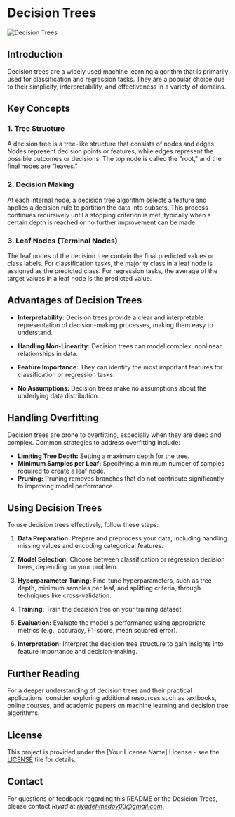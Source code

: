# Decision Trees

![Decision Trees](https://i.ytimg.com/vi/ZVR2Way4nwQ/hqdefault.jpg)


## Introduction
Decision trees are a widely used machine learning algorithm that is primarily used for classification and regression tasks. They are a popular choice due to their simplicity, interpretability, and effectiveness in a variety of domains.

## Key Concepts

### 1. Tree Structure
A decision tree is a tree-like structure that consists of nodes and edges. Nodes represent decision points or features, while edges represent the possible outcomes or decisions. The top node is called the "root," and the final nodes are "leaves."

### 2. Decision Making
At each internal node, a decision tree algorithm selects a feature and applies a decision rule to partition the data into subsets. This process continues recursively until a stopping criterion is met, typically when a certain depth is reached or no further improvement can be made.

### 3. Leaf Nodes (Terminal Nodes)
The leaf nodes of the decision tree contain the final predicted values or class labels. For classification tasks, the majority class in a leaf node is assigned as the predicted class. For regression tasks, the average of the target values in a leaf node is the predicted value.

## Advantages of Decision Trees
- **Interpretability:** Decision trees provide a clear and interpretable representation of decision-making processes, making them easy to understand.

- **Handling Non-Linearity:** Decision trees can model complex, nonlinear relationships in data.

- **Feature Importance:** They can identify the most important features for classification or regression tasks.

- **No Assumptions:** Decision trees make no assumptions about the underlying data distribution.

## Handling Overfitting
Decision trees are prone to overfitting, especially when they are deep and complex. Common strategies to address overfitting include:
- **Limiting Tree Depth:** Setting a maximum depth for the tree.
- **Minimum Samples per Leaf:** Specifying a minimum number of samples required to create a leaf node.
- **Pruning:** Pruning removes branches that do not contribute significantly to improving model performance.

## Using Decision Trees
To use decision trees effectively, follow these steps:

1. **Data Preparation:** Prepare and preprocess your data, including handling missing values and encoding categorical features.

2. **Model Selection:** Choose between classification or regression decision trees, depending on your problem.

3. **Hyperparameter Tuning:** Fine-tune hyperparameters, such as tree depth, minimum samples per leaf, and splitting criteria, through techniques like cross-validation.

4. **Training:** Train the decision tree on your training dataset.

5. **Evaluation:** Evaluate the model's performance using appropriate metrics (e.g., accuracy, F1-score, mean squared error).

6. **Interpretation:** Interpret the decision tree structure to gain insights into feature importance and decision-making.

## Further Reading
For a deeper understanding of decision trees and their practical applications, consider exploring additional resources such as textbooks, online courses, and academic papers on machine learning and decision tree algorithms.

## License

This project is provided under the [Your License Name] License - see the [LICENSE](LICENSE) file for details.

## Contact

For questions or feedback regarding this README or the Desicion Trees, please contact *Riyad* at *riyadehmedov03@gmail.com*.